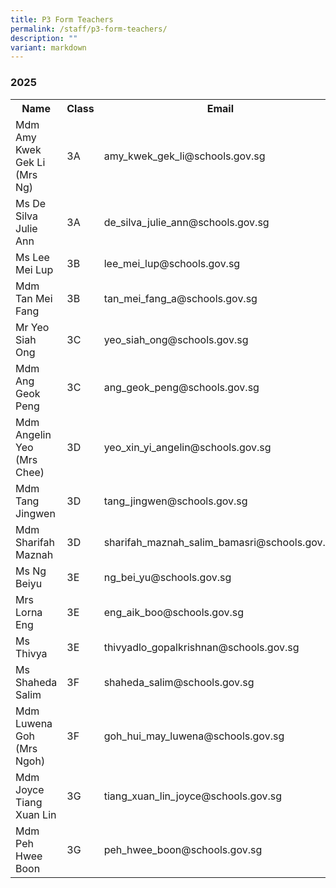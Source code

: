 ```yaml
---
title: P3 Form Teachers
permalink: /staff/p3-form-teachers/
description: ""
variant: markdown
---
```

### **2025**
<table>
    <tbody><tr style="width:100%">
        <th style="width:40%">Name</th>
        <th style="width:10%">Class</th>
        <th style="width:50%">Email</th>
    </tr>
    <tr>
        <td>Mdm Amy Kwek Gek Li (Mrs Ng)</td>
        <td>3A</td>
        <td>amy_kwek_gek_li@schools.gov.sg</td>
    </tr>
  <tr>
        <td>Ms De Silva Julie Ann</td>
        <td>3A</td>
        <td>de_silva_julie_ann@schools.gov.sg</td>
    </tr>
   <tr>
        <td>Ms Lee Mei Lup</td>
        <td>3B</td>
        <td>lee_mei_lup@schools.gov.sg</td>
    </tr>
<tr>
        <td>Mdm Tan Mei Fang</td>
        <td>3B</td>
        <td>tan_mei_fang_a@schools.gov.sg</td>
    </tr>
    <tr>
        <td>Mr Yeo Siah Ong</td>
        <td>3C</td>
        <td>yeo_siah_ong@schools.gov.sg</td>
    </tr>
  <tr>
        <td>Mdm Ang Geok Peng</td>
        <td>3C</td>
        <td>ang_geok_peng@schools.gov.sg</td>
    </tr>
<tr>
        <td>Mdm Angelin Yeo (Mrs Chee)</td>
        <td>3D</td>
        <td>yeo_xin_yi_angelin@schools.gov.sg</td>
    </tr>
<tr>
        <td>Mdm Tang Jingwen</td>
        <td>3D</td>
        <td>tang_jingwen@schools.gov.sg</td>
    </tr>
<tr>
        <td>Mdm Sharifah Maznah</td>
        <td>3D</td>
        <td>sharifah_maznah_salim_bamasri@schools.gov.sg</td>
    </tr>
 <tr>
        <td>Ms Ng Beiyu</td>
        <td>3E</td>
        <td>ng_bei_yu@schools.gov.sg</td>
    </tr>
   <tr>
        <td>Mrs Lorna Eng</td>
        <td>3E</td>
        <td>eng_aik_boo@schools.gov.sg</td>
    </tr>
 <tr>
        <td>Ms Thivya</td>
        <td>3E</td>
        <td>thivyadlo_gopalkrishnan@schools.gov.sg</td>
    </tr>
<tr>
        <td>Ms Shaheda Salim</td>
        <td>3F</td>
        <td>shaheda_salim@schools.gov.sg</td>
    </tr>
    <tr>
        <td>Mdm Luwena Goh (Mrs Ngoh)</td>
        <td>3F</td>
        <td>goh_hui_may_luwena@schools.gov.sg</td>
    </tr>
 <tr>
        <td>Mdm Joyce Tiang Xuan Lin</td>
        <td>3G</td>
        <td>tiang_xuan_lin_joyce@schools.gov.sg</td>
    </tr>

<tr>
	<td>Mdm Peh Hwee Boon</td>
        <td>3G</td>
        <td>peh_hwee_boon@schools.gov.sg</td>
    </tr>
</tbody></table>
